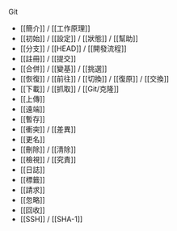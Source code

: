 Git
- [[簡介]] / [[工作原理]]
- [[初始]] / [[設定]] / [[狀態]] / [[幫助]]
- [[分支]] / [[HEAD]] / [[開發流程]]
- [[註冊]] / [[提交]]
- [[合併]] / [[變基]] / [[挑選]]
- [[恢復]] / [[前往]] / [[切換]] / [[復原]] / [[交換]]
- [[下載]] / [[抓取]] / [[Git/克隆]]
- [[上傳]]
- [[遠端]]
- [[暫存]]
- [[衝突]] / [[差異]]
- [[更名]]
- [[刪除]] / [[清除]]
- [[檢視]] / [[究責]]
- [[日誌]]
- [[標籤]]
- [[請求]]
- [[忽略]]
- [[回收]]
- [[SSH]] / [[SHA-1]]